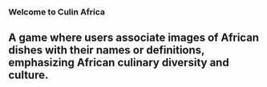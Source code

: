 ### Welcome to Culin Africa

## A game where users associate images of African dishes with their names or definitions, emphasizing African culinary diversity and culture.